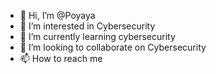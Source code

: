 - 👋 Hi, I’m @Poyaya
- 👀 I’m interested in Cybersecurity
- 🌱 I’m currently learning cybersecurity
- 💞️ I’m looking to collaborate on Cybersecurity
- 📫 How to reach me 

<!---
Poyaya/Poyaya is a ✨ special ✨ repository because its `README.md` (this file) appears on your GitHub profile.
You can click the Preview link to take a look at your changes.
--->
